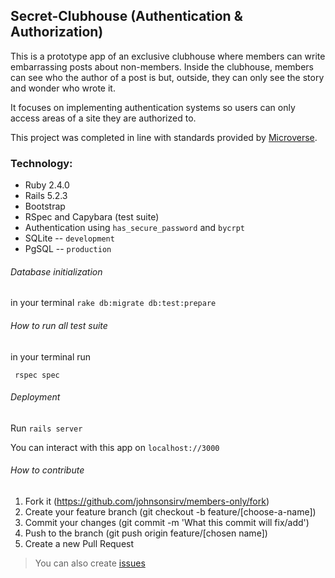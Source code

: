 ## Secret-Clubhouse (Authentication & Authorization)

This is a prototype app of an exclusive clubhouse where members can write embarrassing posts about non-members. Inside the clubhouse, members can see who the author of a post is but, outside, they can only see the story and wonder who wrote it.

It focuses on implementing authentication systems so users can only access areas of a site they are authorized to.

This project was completed in line with standards provided by [Microverse](https://www.microverse.org/ "The Global School for Remote Software Developers!").


### Technology:

* Ruby 2.4.0
* Rails 5.2.3
* Bootstrap
* RSpec and Capybara (test suite)
* Authentication using ```has_secure_password``` and ```bycrpt```
* SQLite -- ``development``
* PgSQL -- ``production``


###### Database initialization
in your terminal ```rake db:migrate db:test:prepare```

###### How to run all test suite

in your terminal run 

``` rspec spec```

###### Deployment

Run ```rails server```

You can interact with this app on ```localhost://3000```

###### How to contribute
1. Fork it (https://github.com/johnsonsirv/members-only/fork)
2. Create your feature branch (git checkout -b feature/[choose-a-name])
3. Commit your changes (git commit -m 'What this commit will fix/add')
4. Push to the branch (git push origin feature/[chosen name])
5. Create a new Pull Request
> You can also create [issues](https://github.com/johnsonsirv/members-only/issues)

